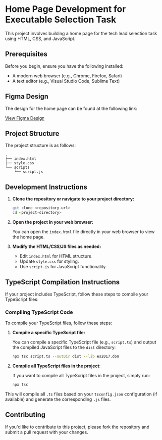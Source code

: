 
# Home Page Development for Executable Selection Task

This project involves building a home page for the tech lead selection task using HTML, CSS, and JavaScript.

## Prerequisites

Before you begin, ensure you have the following installed:

- A modern web browser (e.g., Chrome, Firefox, Safari)
- A text editor (e.g., Visual Studio Code, Sublime Text)

## Figma Design

The design for the home page can be found at the following link:

[View Figma Design](https://www.figma.com/design/qhicyGDn5kxlY1tWaGF0aM/Website-design-csi-task?node-id=0-1&t=9aupaqmQEJwBnKTo-1)

## Project Structure

The project structure is as follows:

```
.
├── index.html
├── style.css
└── scripts
    └── script.js
```

## Development Instructions

1. **Clone the repository or navigate to your project directory:**

   ```bash
   git clone <repository-url>
   cd <project-directory>
   ```

2. **Open the project in your web browser:**

   You can open the `index.html` file directly in your web browser to view the home page.

3. **Modify the HTML/CSS/JS files as needed:**

   - Edit `index.html` for HTML structure.
   - Update `style.css` for styling.
   - Use `script.js` for JavaScript functionality.

## TypeScript Compilation Instructions

If your project includes TypeScript, follow these steps to compile your TypeScript files:

### Compiling TypeScript Code

To compile your TypeScript files, follow these steps:

1. **Compile a specific TypeScript file:**

   You can compile a specific TypeScript file (e.g., `script.ts`) and output the compiled JavaScript files to the `dist` directory:

   ```bash
   npx tsc script.ts --outDir dist --lib es2017,dom
   ```

2. **Compile all TypeScript files in the project:**

   If you want to compile all TypeScript files in the project, simply run:

   ```bash
   npx tsc
   ```

This will compile all `.ts` files based on your `tsconfig.json` configuration (if available) and generate the corresponding `.js` files.

## Contributing

If you'd like to contribute to this project, please fork the repository and submit a pull request with your changes.


